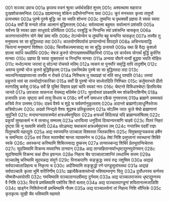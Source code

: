 001	सञ्जय उवाच
001a	कृपस्य वचनं श्रुत्वा धर्मार्थसहितं शुभम्
001c	अश्वत्थामा महाराज दुःखशोकसमन्वितः
002a	दह्यमानस्तु शोकेन प्रदीप्तेनाग्निना यथा
002c	क्रूरं मनस्ततः कृत्वा तावुभौ प्रत्यभाषत
003a	पुरुषे पुरुषे बुद्धिः सा सा भवति शोभना
003c	तुष्यन्ति च पृथक्सर्वे प्रज्ञया ते स्वया स्वया
004a	सर्वो हि मन्यते लोक आत्मानं बुद्धिमत्तरम्
004c	सर्वस्यात्मा बहुमतः सर्वात्मानं प्रशंसति
005a	सर्वस्य हि स्वका प्रज्ञा साधुवादे प्रतिष्ठिता
005c	परबुद्धिं च निन्दन्ति स्वां प्रशंसन्ति चासकृत्
006a	कारणान्तरयोगेन योगे येषां समा मतिः
006c	तेऽन्योन्येन च तुष्यन्ति बहु मन्यन्ति चासकृत्
007a	तस्यैव तु मनुष्यस्य सा सा बुद्धिस्तदा तदा
007c	कालयोगविपर्यासं प्राप्यान्योन्यं विपद्यते
008a	अचिन्त्यत्वाद्धि चित्तानां मनुष्याणां विशेषतः
008c	चित्तवैकल्यमासाद्य सा सा बुद्धिः प्रजायते
009a	यथा हि वैद्यः कुशलो ज्ञात्वा व्याधिं यथाविधि
009c	भेषजं कुरुते योगात्प्रशमार्थमिहाभिभो
010a	एवं कार्यस्य योगार्थं बुद्धिं कुर्वन्ति मानवाः
010c	प्रज्ञया हि स्वया युक्तास्तां च निन्दन्ति मानवाः
011a	अन्यया यौवने मर्त्यो बुद्ध्या भवति मोहितः
011c	मध्येऽन्यया जरायां तु सोऽन्यां रोचयते मतिम्
012a	व्यसनं वा पुनर्घोरं समृद्धिं वापि तादृशीम्
012c	अवाप्य पुरुषो भोज कुरुते बुद्धिवैकृतम्
013a	एकस्मिन्नेव पुरुषे सा सा बुद्धिस्तदा तदा
013c	भवत्यनित्यप्रज्ञत्वात्सा तस्यैव न रोचते
014a	निश्चित्य तु यथाप्रज्ञं यां मतिं साधु पश्यति
014c	तस्यां प्रकुरुते भावं सा तस्योद्योगकारिका
015a	सर्वो हि पुरुषो भोज साध्वेतदिति निश्चितः
015c	कर्तुमारभते प्रीतो मरणादिषु कर्मसु
016a	सर्वे हि युक्तिं विज्ञाय प्रज्ञां चापि स्वकां नराः
016c	चेष्टन्ते विविधाश्चेष्टा हितमित्येव जानते
017a	उपजाता व्यसनजा येयमद्य मतिर्मम
017c	युवयोस्तां प्रवक्ष्यामि मम शोकविनाशिनीम्
018a	प्रजापतिः प्रजाः सृष्ट्वा कर्म तासु विधाय च
018c	वर्णे वर्णे समाधत्त एकैकं गुणवत्तरम्
019a	ब्राह्मणे दममव्यग्रं क्षत्रिये तेज उत्तमम्
019c	दाक्ष्यं वैश्ये च शूद्रे च सर्ववर्णानुकूलताम्
020a	अदान्तो ब्राह्मणोऽसाधुर्निस्तेजाः क्षत्रियोऽधमः
020c	अदक्षो निन्द्यते वैश्यः शूद्रश्च प्रतिकूलवान्
021a	सोऽस्मि जातः कुले श्रेष्ठे ब्राह्मणानां सुपूजिते
021c	मन्दभाग्यतयास्म्येतं क्षत्रधर्ममनुष्ठितः
022a	क्षत्रधर्मं विदित्वाहं यदि ब्राह्मण्यसंश्रितम्
022c	प्रकुर्यां सुमहत्कर्म न मे तत्साधु सम्मतम्
023a	धारयित्वा धनुर्दिव्यं दिव्यान्यस्त्राणि चाहवे
023c	पितरं निहतं दृष्ट्वा किं नु वक्ष्यामि संसदि
024a	सोऽहमद्य यथाकामं क्षत्रधर्ममुपास्य तम्
024c	गन्तास्मि पदवीं राज्ञः पितुश्चापि महाद्युतेः
025a	अद्य स्वप्स्यन्ति पाञ्चाला विश्वस्ता जितकाशिनः
025c	विमुक्तयुग्यकवचा हर्षेण च समन्विताः
025e	वयं जिता मताश्चैषां श्रान्ता व्यायमनेन च
026a	तेषां निशि प्रसुप्तानां स्वस्थानां शिबिरे स्वके
026c	अवस्कन्दं करिष्यामि शिबिरस्याद्य दुष्करम्
027a	तानवस्कन्द्य शिबिरे प्रेतभूतान्विचेतसः
027c	सूदयिष्यामि विक्रम्य मघवानिव दानवान्
028a	अद्य तान्सहितान्सर्वान्धृष्टद्युम्नपुरोगमान्
028c	सूदयिष्यामि विक्रम्य कक्षं दीप्त इवानलः
028e	निहत्य चैव पाञ्चालाञ्शान्तिं लब्धास्मि सत्तम
029a	पाञ्चालेषु चरिष्यामि सूदयन्नद्य संयुगे
029c	पिनाकपाणिः सङ्क्रुद्धः स्वयं रुद्रः पशुष्विव
030a	अद्याहं सर्वपाञ्चालान्निहत्य च निकृत्य च
030c	अर्दयिष्यामि सङ्क्रुद्धो रणे पाण्डुसुतांस्तथा
031a	अद्याहं सर्वपाञ्चालैः कृत्वा भूमिं शरीरिणीम्
031c	प्रहृत्यैकैकशस्तेभ्यो भविष्याम्यनृणः पितुः
032a	दुर्योधनस्य कर्णस्य भीष्मसैन्धवयोरपि
032c	गमयिष्यामि पाञ्चालान्पदवीमद्य दुर्गमाम्
033a	अद्य पाञ्चालराजस्य धृष्टद्युम्नस्य वै निशि
033c	विरात्रे प्रमथिष्यामि पशोरिव शिरो बलात्
034a	अद्य पाञ्चालपाण्डूनां शयितानात्मजान्निशि
034c	खड्गेन निशितेनाजौ प्रमथिष्यामि गौतम
035a	अद्य पाञ्चालसेनां तां निहत्य निशि सौप्तिके
035c	कृतकृत्यः सुखी चैव भविष्यामि महामते

